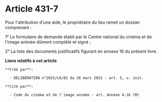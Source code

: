 # Article 431-7

Pour l'attribution d'une aide, le propriétaire du lieu remet un dossier comprenant :

1° Le formulaire de demande établi par le Centre national du cinéma et de l'image animée dûment complété et signé ;

2° La liste des documents justificatifs figurant en annexe 16 du présent livre.

**Liens relatifs à cet article**

	**Créé par**:

	  - DÉLIBÉRATION n°2015/CA/02 du 26 mars 2015 - art. 5, v. init.

	**Cité par**:

	  - Code du cinéma et de l'image animée - art. Annexe 4-16 (M)
